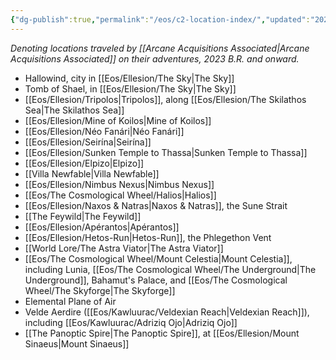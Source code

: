 ```yaml
---
{"dg-publish":true,"permalink":"/eos/c2-location-index/","updated":"2025-01-05T12:57:51.331-06:00"}
---
```


*Denoting locations traveled by [[Arcane Acquisitions Associated\|Arcane Acquisitions Associated]] on their adventures, 2023 B.R. and onward.*

- Hallowind, city in [[Eos/Ellesion/The Sky\|The Sky]]
- Tomb of Shael, in [[Eos/Ellesion/The Sky\|The Sky]]
- [[Eos/Ellesion/Tripolos\|Tripolos]], along [[Eos/Ellesion/The Skilathos Sea\|The Skilathos Sea]]
- [[Eos/Ellesion/Mine of Koilos\|Mine of Koilos]]
- [[Eos/Ellesion/Néo Fanári\|Néo Fanári]]
- [[Eos/Ellesion/Seirína\|Seirína]]
- [[Eos/Ellesion/Sunken Temple to Thassa\|Sunken Temple to Thassa]]
- [[Eos/Ellesion/Elpizo\|Elpizo]]
- [[Villa Newfable\|Villa Newfable]]
- [[Eos/Ellesion/Nimbus Nexus\|Nimbus Nexus]]
- [[Eos/The Cosmological Wheel/Halios\|Halios]]
- [[Eos/Ellesion/Naxos & Natras\|Naxos & Natras]], the Sune Strait
- [[The Feywild\|The Feywild]]
- [[Eos/Ellesion/Apérantos\|Apérantos]]
- [[Eos/Ellesion/Hetos-Run\|Hetos-Run]], the Phlegethon Vent
- [[World Lore/The Astra Viator\|The Astra Viator]]
- [[Eos/The Cosmological Wheel/Mount Celestia\|Mount Celestia]], including Lunia, [[Eos/The Cosmological Wheel/The Underground\|The Underground]], Bahamut's Palace, and [[Eos/The Cosmological Wheel/The Skyforge\|The Skyforge]]
- Elemental Plane of Air
- Velde Aerdire ([[Eos/Kawluurac/Veldexian Reach\|Veldexian Reach]]), including [[Eos/Kawluurac/Adriziq Ojo\|Adriziq Ojo]]
- [[The Panoptic Spire\|The Panoptic Spire]], at [[Eos/Ellesion/Mount Sinaeus\|Mount Sinaeus]]